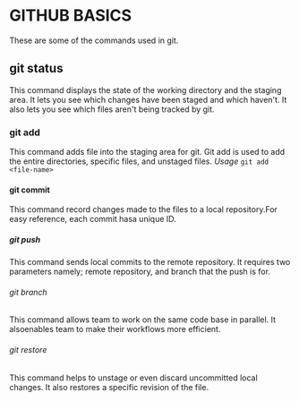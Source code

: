 # GITHUB BASICS
These are some of the commands used in git.

## git status
This command displays the state of the working directory and the staging area. It lets you see which changes have been staged and which haven't. It also lets you see which files aren't being tracked by git.

### git add
This command adds file into the staging area for git. Git add is used to add the entire directories, specific files, and unstaged files. 
*Usage*
`git add <file-name>`

#### git commit
This command record changes made to the files to a local repository.For easy reference, each commit hasa unique ID.

##### git push
This command sends local commits to the remote repository. It requires two parameters namely; remote repository, and branch that the push is for.

###### git branch
This command allows team to work on the same code base in parallel. It alsoenables team to make their workflows more efficient.

###### git restore
This command helps to unstage or even discard uncommitted local changes. It also restores a specific revision of the file.

